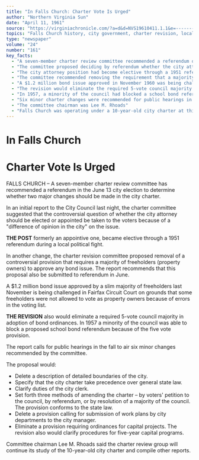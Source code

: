 ```yaml
---
title: "In Falls Church: Charter Vote Is Urged"
author: "Northern Virginia Sun"
date: "April 11, 1961"
source: "https://virginiachronicle.com/?a=d&d=NVS19610411.1.1&e=-------en-20--1--txt-txIN--------"
topics: "Falls Church history, city government, charter revision, local politics, referendum, bond issues, city council"
type: "newspaper"
volume: "24"
number: "161"
key_facts:
  - "A seven-member charter review committee recommended a referendum on changes to the Falls Church city charter"
  - "The committee proposed deciding by referendum whether the city attorney should be elected or appointed"
  - "The city attorney position had become elective through a 1951 referendum during a local political fight"
  - "The committee recommended removing the requirement that a majority of property owners (freeholders) approve bond issues"
  - "A $1.2 million bond issue approved in November 1960 was being challenged in court over freeholder voting issues"
  - "The revision would eliminate the required 5-vote council majority for adoption of bond ordinances"
  - "In 1957, a minority of the council had blocked a school bond referendum because of the five-vote requirement"
  - "Six minor charter changes were recommended for public hearings in the fall of 1961"
  - "The committee chairman was Lee M. Rhoads"
  - "Falls Church was operating under a 10-year-old city charter at this time"
---
```


# In Falls Church  
# Charter Vote Is Urged  

FALLS CHURCH – A seven-member charter review committee has recommended a referendum in the June 13 city election to determine whether two major changes should be made in the city charter.  

In an initial report to the City Council last night, the charter committee suggested that the controversial question of whether the city attorney should be elected or appointed be taken to the voters because of a "difference of opinion in the city" on the issue.  

**THE POST** formerly an appointive one, became elective through a 1951 referendum during a local political fight.  

In another change, the charter revision committee proposed removal of a controversial provision that requires a majority of freeholders (property owners) to approve any bond issue. The report recommends that this proposal also be submitted to referendum in June.  

A $1.2 million bond issue approved by a slim majority of freeholders last November is being challenged in Fairfax Circuit Court on grounds that some freeholders were not allowed to vote as property owners because of errors in the voting list.  

**THE REVISION** also would eliminate a required 5-vote council majority in adoption of bond ordinances. In 1957 a minority of the council was able to block a proposed school bond referendum because of the five vote provision.  

The report calls for public hearings in the fall to air six minor changes recommended by the committee.  

The proposal would:  

- Delete a description of detailed boundaries of the city.
- Specify that the city charter take precedence over general state law.
- Clarify duties of the city clerk.
- Set forth three methods of amending the charter – by voters' petition to the council, by referendum, or by resolution of a majority of the council. The provision conforms to the state law.
- Delete a provision calling for submission of work plans by city departments to the city manager.
- Eliminate a provision requiring ordinances for capital projects. The revision also would clarify procedures for five-year capital programs.  

Committee chairman Lee M. Rhoads said the charter review group will continue its study of the 10-year-old city charter and compile other reports. 